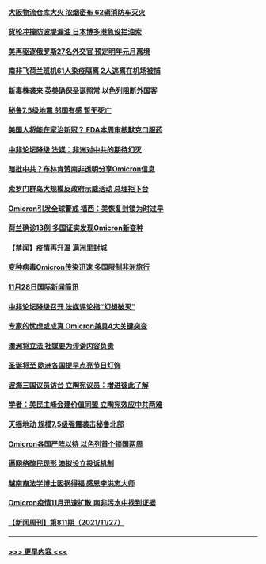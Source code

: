 #### [大阪物流仓库大火 浓烟密布 62辆消防车灭火](../pages/prog202/a103280209.md?t=11291701) 
#### [货轮冲撞防波堤漏油 日本博多港急设拦油索](../pages/prog202/a103280192.md?t=11291701) 
#### [美再驱逐俄罗斯27名外交官 预定明年元月离境](../pages/prog202/a103280122.md?t=11291701) 
#### [南非飞荷兰班机61人染疫隔离 2人逃离在机场被捕](../pages/prog202/a103280099.md?t=11291701) 
#### [新毒株袭来 英美确保圣诞照常 以色列阻断外国客](../pages/prog202/a103280012.md?t=11291701) 
#### [秘鲁7.5级地震 邻国有感 暂无死亡](../pages/prog202/a103279998.md?t=11291701) 
#### [美国人将能在家治新冠？ FDA本周审核默克口服药](../pages/prog202/a103279986.md?t=11291701) 
#### [中非论坛降级 法媒：非洲对中共的期待幻灭](../pages/prog202/a103279983.md?t=11291701) 
#### [暗批中共？布林肯赞南非透明分享Omicron信息](../pages/prog202/a103279967.md?t=11291701) 
#### [索罗门群岛大规模反政府示威活动 总理拒下台](../pages/prog202/a103279955.md?t=11291701) 
#### [Omicron引发全球警戒 福西：美恢复封锁为时过早](../pages/prog202/a103279916.md?t=11291701) 
#### [荷兰确诊13例 多国证实发现Omicron新变种](../pages/prog202/a103279933.md?t=11291701) 
#### [【禁闻】疫情再升温 满洲里封城](../pages/prog202/a103279890.md?t=11291701) 
#### [变种病毒Omicron传染迅速 多国限制非洲旅行](../pages/prog202/a103279854.md?t=11291701) 
#### [11月28日国际新闻简讯](../pages/prog202/a103279858.md?t=11291701) 
#### [中非论坛降级召开 法媒评论指“幻想破灭”](../pages/prog202/a103279856.md?t=11291701) 
#### [专家的忧虑或成真 Omicron兼具4大关键突变](../pages/prog202/a103279872.md?t=11291701) 
#### [澳洲将立法 社媒要为诽谤内容负责](../pages/prog202/a103279873.md?t=11291701) 
#### [圣诞将至 欧洲各国提早点亮节日灯饰](../pages/prog202/a103279877.md?t=11291701) 
#### [波海三国议员访台 立陶宛议员：增进彼此了解](../pages/prog202/a103279812.md?t=11291701) 
#### [学者：美民主峰会建价值同盟 立陶宛效应中共两难](../pages/prog202/a103279802.md?t=11291701) 
#### [天摇地动 规模7.5级强震袭击秘鲁北部](../pages/prog202/a103279777.md?t=11291701) 
#### [Omicron各国严阵以待 以色列首个锁国两周](../pages/prog202/a103279755.md?t=11291701) 
#### [逼网络酸民现形 澳拟设立投诉机制](../pages/prog202/a103279732.md?t=11291701) 
#### [越南裔法学博士因祸得福 感恩李洪志大师](../pages/prog202/a103279703.md?t=11291701) 
#### [Omicron疫情11月迅速扩散 南非污水中找到证据](../pages/prog202/a103279596.md?t=11291701) 
#### [【新闻周刊】第811期（2021/11/27）](../pages/prog202/a103279543.md?t=11291701) 

----
#### [ >>> 更早内容 <<< ](../indexes/prog202-earlier.md)
